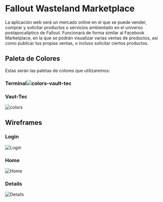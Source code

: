 # Fallout Wasteland Marketplace

La aplicación web será un mercado online en el que se puede vender, comprar y solicitar productos o servicios ambientado en el universo postapocalíptico de Fallout.
Funcionará de forma similar al Facebook Marketplace, en la que se podrán visualizar varias ventas de productos, así como publicar tus propias ventas, o incluso solicitar ciertos productos.

## Paleta de Colores

Estas serán las paletas de colores que utilizaremos:

### Terminal![colors-vault-tec](https://github.com/user-attachments/assets/50f92bf3-2b7c-4ef5-ad72-2fbcfe613891)

### Vaut-Tec

![colors](https://github.com/user-attachments/assets/b7d24fe4-28e0-49cc-a31b-016ba45a7644)

## Wireframes

### Login
![Login](https://github.com/user-attachments/assets/09cd40b2-2ede-4dcf-8a04-7c819c1d6a6f)

### Home
![Home](https://github.com/user-attachments/assets/6bff4976-5a54-4017-bb4a-cc3056056d04)



### Details
![Details](https://github.com/user-attachments/assets/66835cac-f3cf-4496-b01c-ecff821b98f3)
